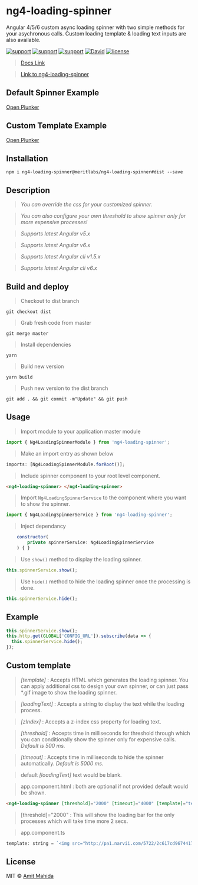 # ng4-loading-spinner

Angular 4/5/6 custom async loading spinner with two simple methods for your asychronous calls.
Custom loading template & loading text inputs are also available.

[![support](https://img.shields.io/badge/Support-Angular%206.x-brightgreen.svg)](https://angular.io/docs)
[![support](https://img.shields.io/badge/Support-Angular%205.x-brightgreen.svg)](https://angular.io/docs)
[![support](https://img.shields.io/badge/Support-Angular%204.x-brightgreen.svg)](https://v4.angular.io/docs)
[![David](https://img.shields.io/david/peer/webcomponents/generator-element.svg)]()
[![license](https://img.shields.io/github/license/mashape/apistatus.svg)]()

> [ Docs Link ](https://amitmahida92.github.io/ng4-loading-spinner)

> [Link to ng4-loading-spinner](https://www.npmjs.com/package/ng4-loading-spinner)

## Default Spinner Example

[Open Plunker](https://plnkr.co/edit/I3MoLhxz1NO9PVtMTiaH?p=preview)

## Custom Template Example

[Open Plunker](https://plnkr.co/edit/gX8uvP2hb7DiE8Hs0a1R?p=preview)

## Installation

`npm i ng4-loading-spinner@meritlabs/ng4-loading-spinner#dist --save`

## Description

> _You can override the css for your customized spinner._

> _You can also configure your own threshold to show spinner only for more expensive processes!_

> _Supports latest Angular v5.x_

> _Supports latest Angular v6.x_

> _Supports latest Angular cli v1.5.x_

> _Supports latest Angular cli v6.x_

## Build and deploy

> Checkout to dist branch

`git checkout dist`

> Grab fresh code from master

`git merge master`

> Install dependencies

`yarn`

> Build new version

`yarn build`

> Push new version to the dist branch

`git add . && git commit -m"Update" && git push`

## Usage

> Import module to your application master module

```javascript
import { Ng4LoadingSpinnerModule } from 'ng4-loading-spinner';
```

> Make an import entry as shown below

```javascript
imports: [Ng4LoadingSpinnerModule.forRoot()];
```

> Include spinner component to your root level component.

```html
<ng4-loading-spinner> </ng4-loading-spinner>
```

> Import `Ng4LoadingSpinnerService` to the component where you want to show the spinner.

```javascript
import { Ng4LoadingSpinnerService } from 'ng4-loading-spinner';
```

> Inject dependancy

```javascript
    constructor(
        private spinnerService: Ng4LoadingSpinnerService
    ) { }
```

> Use `show()` method to display the loading spinner.

```javascript
this.spinnerService.show();
```

> Use `hide()` method to hide the loading spinner once the processing is done.

```javascript
this.spinnerService.hide();
```

## Example

```javascript
this.spinnerService.show();
this.http.get(GLOBAL['CONFIG_URL']).subscribe(data => {
  this.spinnerService.hide();
});
```

## Custom template

> _[template]_ : Accepts HTML which generates the loading spinner. You can apply additional css to design your own spinner, or can just pass \*.gif image to show the loading spinner.

> _[loadingText]_ : Accepts a string to display the text while the loading process.

> _[zIndex]_ : Accepts a z-index css property for loading text.

> _[threshold]_ : Accepts time in milliseconds for threshold through which you can conditionally show the spinner only for expensive calls. _Default is 500 ms._

> _[timeout]_ : Accepts time in milliseconds to hide the spinner automatically. _Default is 5000 ms._

> default _[loadingText]_ text would be blank.

> app.component.html : both are optional if not provided default would be shown.

```html
<ng4-loading-spinner [threshold]="2000" [timeout]="4000" [template]="template" [loadingText]="'Please wait...'" [zIndex]="9999"></ng4-loading-spinner>
```

> [threshold]="2000" : This will show the loading bar for the only processes which will take time more 2 secs.

> app.component.ts

```javascript
template: string = `<img src="http://pa1.narvii.com/5722/2c617cd9674417d272084884b61e4bb7dd5f0b15_hq.gif" />`;
```

## License

MIT © [Amit Mahida](mailto:amit.mahida9292@gmail.com)
